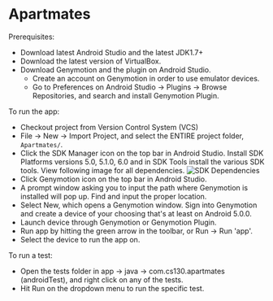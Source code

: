 # Apartmates

Prerequisites:
* Download latest Android Studio and the latest JDK1.7+
* Download the latest version of VirtualBox.
* Download Genymotion and the plugin on Android Studio.
  * Create an account on Genymotion in order to use emulator devices.
  * Go to Preferences on Android Studio -> Plugins -> Browse Repositories, and search and install Genymotion Plugin.

To run the app:
- Checkout project from Version Control System (VCS)
- File -> New -> Import Project, and select the ENTIRE project folder, `Apartmates/`.
- Click the SDK Manager icon on the top bar in Android Studio. Install SDK Platforms versions 5.0, 5.1.0, 6.0 and in SDK Tools install the various SDK tools. View following image for all dependencies.
![SDK Dependencies](http://i.imgur.com/OXqhOz6.png)
- Click Genymotion icon on the top bar in Android Studio.
- A prompt window asking you to input the path where Genymotion is installed will pop up. Find and input the proper location.
- Select New, which opens a Genymotion window. Sign into Genymotion and create a device of your choosing that's at least on Android 5.0.0.
- Launch device through Genymotion or Genymotion Plugin.
- Run app by hitting the green arrow in the toolbar, or Run -> Run 'app'.
- Select the device to run the app on.

To run a test:
- Open the tests folder in app -> java -> com.cs130.apartmates (androidTest), and right click on any of the tests.
- Hit Run on the dropdown menu to run the specific test.
